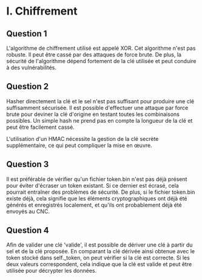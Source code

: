 # I. Chiffrement

## Question 1

L'algorithme de chiffrement utilisé est appelé XOR. 
Cet algorithme n'est pas robuste. Il peut être cassé par des attaques de force brute. De plus, la sécurité de l'algorithme dépend fortement de la clé utilisée et peut conduire à des vulnérabilités.

## Question 2

Hasher directement la clé et le sel n'est pas suffisant pour produire une clé suffisamment sécurisée. Il est possible d'effectuer une attaque par force brute pour deviner la clé d'origine en testant toutes les combinaisons possibles. Un simple hash ne prend pas en compte la longueur de la clé et peut être facilement cassé.

L'utilisation d'un HMAC nécessite la gestion de la clé secrète supplémentaire, ce qui peut compliquer la mise en œuvre.

## Question 3

Il est préférable de vérifier qu'un fichier token.bin n'est pas déjà présent pour éviter d'écraser un token existant. Si ce dernier est écrasé, cela pourrait entraîner des problèmes de sécurité.
De plus, si le fichier token.bin existe déjà, cela signifie que les éléments cryptographiques ont déjà été générés et enregistrés localement, et qu'ils ont probablement déjà été envoyés au CNC. 

## Question 4

Afin de valider une clé 'valide', il est possible de dériver une clé à partir du sel et de la clé proposée. En comparant la clé dérivée ainsi obtenue avec le token stocké dans self._token, on peut vérifier si la clé  est correcte. Si les deux valeurs correspondent, cela indique que la clé est valide et peut être utilisée pour décrypter les données.